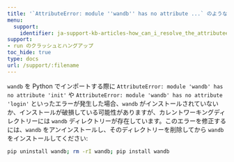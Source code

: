 ```yaml
---
title: '`AttributeError: module ''wandb'' has no attribute ...` のようなエラーをどのように修正できますか？'
menu:
  support:
    identifier: ja-support-kb-articles-how_can_i_resolve_the_attributeerror_module_wandb_has_no_attribute
support:
- run のクラッシュとハングアップ
toc_hide: true
type: docs
url: /support/:filename
---
```


`wandb` を Python でインポートする際に `AttributeError: module 'wandb' has no attribute 'init'` や `AttributeError: module 'wandb' has no attribute 'login'` といったエラーが発生した場合、`wandb` がインストールされていないか、インストールが破損している可能性がありますが、カレントワーキングディレクトリーには `wandb` ディレクトリーが存在しています。このエラーを修正するには、`wandb` をアンインストールし、そのディレクトリーを削除してから `wandb` をインストールしてください:

```bash
pip uninstall wandb; rm -rI wandb; pip install wandb
```